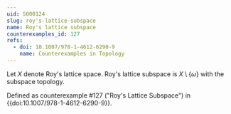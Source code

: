 ```yaml
---
uid: S000124
slug: roy's-lattice-subspace
name: Roy's lattice subspace
counterexamples_id: 127
refs:
  - doi: 10.1007/978-1-4612-6290-9
    name: Counterexamples in Topology
---
```

Let $X$ denote Roy's lattice space.
Roy's lattice subspace is $X \setminus \{\omega\}$ with the subspace topology.

Defined as counterexample #127 ("Roy's Lattice Subspace")
in {{doi:10.1007/978-1-4612-6290-9}}.
